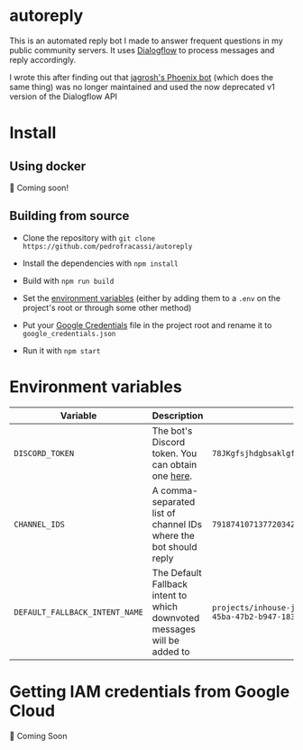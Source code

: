 # autoreply

This is an automated reply bot I made to answer frequent questions in my public community servers. It uses [Dialogflow](https://dialogflow.cloud.google.com/) to process messages and reply accordingly.

I wrote this after finding out that [jagrosh's Phoenix bot](https://github.com/jagrosh/Phoenix) (which does the same thing) was no longer maintained and used the now deprecated v1 version of the Dialogflow API

# Install

## Using docker

🔨 Coming soon!

## Building from source

- Clone the repository with
`git clone https://github.com/pedrofracassi/autoreply`

- Install the dependencies with `npm install`

- Build with `npm run build`

- Set the [environment variables](#environment-variables) (either by adding them to a `.env` on the project's root or through some other method)

- Put your [Google Credentials](#getting-iam-credentials-from-google-cloud) file in the project root and rename it to `google_credentials.json`

- Run it with `npm start`

# Environment variables

Variable | Description | Example
-|-|-
`DISCORD_TOKEN` | The bot's Discord token. You can obtain one [here](https://discord.dev). | `78JKgfsjhdgbsaklgf.sdrDg.JDFHKGHFDSGHghjgdsfjh`
`CHANNEL_IDS` | A comma-separated list of channel IDs where the bot should reply | `791874107137720342,799842616287690792`
`DEFAULT_FALLBACK_INTENT_NAME` | The Default Fallback intent to which downvoted messages will be added to | `projects/inhouse-jim9/agent/intents/2b39d9a2-45ba-47b2-b947-18300baa540c`

# Getting IAM credentials from Google Cloud

🔨 Coming Soon